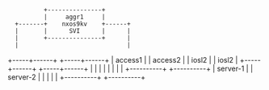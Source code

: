               +---------------+
              |     aggr1     |
      +-------+    nxos9kv    +------+
      |       |      SVI      |      |
      |       +---------------+      |
      |                              |
+-----+------+                 +-----+------+
|  access1   |                 |  access2   |
|   iosl2    |                 |   iosl2    |
+-----+------+                 +-----+------+
      |                              |
      |                              |
      |                              |
      |                              |
 +----------+                   +----------+
 | server-1 |                   | server-2 |
 |          |                   |          |
 +----------+                   +----------+
